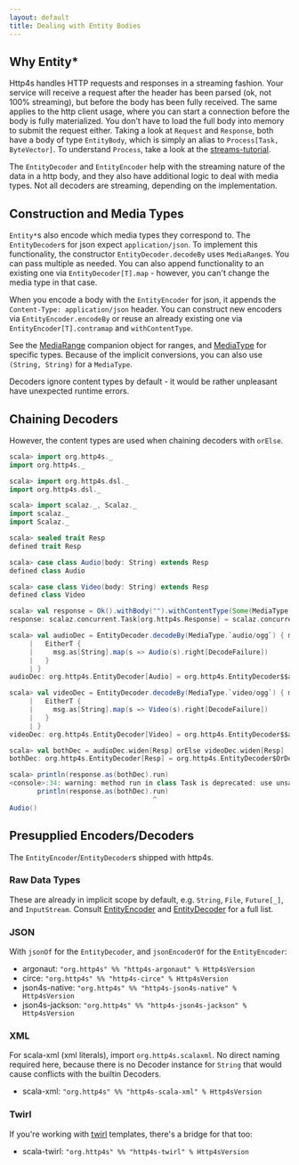 ```yaml
---
layout: default
title: Dealing with Entity Bodies
---
```


## Why Entity*

Http4s handles HTTP requests and responses in a streaming fashion. Your service
will receive a request after the header has been parsed (ok, not 100%
streaming), but before the body has been fully received. The same applies to the
http client usage, where you can start a connection before the body is fully
materialized. You don't have to load the full body into memory to submit the
request either. Taking a look at `Request` and `Response`, both have a body of
type `EntityBody`, which is simply an alias to `Process[Task, ByteVector]`. To
understand `Process`, take a look at the [streams-tutorial].

The `EntityDecoder` and `EntityEncoder` help with the streaming nature of the
data in a http body, and they also have additional logic to deal with media
types. Not all decoders are streaming, depending on the implementation.

## Construction and Media Types
`Entity*`s also encode which media types they correspond to. The
`EntityDecoder`s for json expect `application/json`. To implement this
functionality, the constructor `EntityDecoder.decodeBy` uses `MediaRange`s. You
can pass multiple as needed. You can also append functionality to an existing
one via `EntityDecoder[T].map` - however, you can't change the media
type in that case.

 When you encode a body with the `EntityEncoder` for json, it appends the
`Content-Type: application/json` header. You can construct new encoders via
`EntityEncoder.encodeBy` or reuse an already existing one via
`EntityEncoder[T].contramap` and `withContentType`.

See the [MediaRange] companion object for ranges, and [MediaType] for specific
types. Because of the implicit conversions, you can also use `(String, String)`
for a `MediaType`.

Decoders ignore content types by default - it would be rather unpleasant have
unexpected runtime errors.

## Chaining Decoders

However, the content types are used when chaining decoders with `orElse`.

```scala
scala> import org.http4s._
import org.http4s._

scala> import org.http4s.dsl._
import org.http4s.dsl._

scala> import scalaz._, Scalaz._
import scalaz._
import Scalaz._

scala> sealed trait Resp
defined trait Resp

scala> case class Audio(body: String) extends Resp
defined class Audio

scala> case class Video(body: String) extends Resp
defined class Video

scala> val response = Ok().withBody("").withContentType(Some(MediaType.`audio/ogg`))
response: scalaz.concurrent.Task[org.http4s.Response] = scalaz.concurrent.Task@6189e24f

scala> val audioDec = EntityDecoder.decodeBy(MediaType.`audio/ogg`) { msg =>
     |   EitherT {
     |     msg.as[String].map(s => Audio(s).right[DecodeFailure])
     |   }
     | }
audioDec: org.http4s.EntityDecoder[Audio] = org.http4s.EntityDecoder$$anon$3@733131f8

scala> val videoDec = EntityDecoder.decodeBy(MediaType.`video/ogg`) { msg =>
     |   EitherT {
     |     msg.as[String].map(s => Video(s).right[DecodeFailure])
     |   }
     | }
videoDec: org.http4s.EntityDecoder[Video] = org.http4s.EntityDecoder$$anon$3@6548565

scala> val bothDec = audioDec.widen[Resp] orElse videoDec.widen[Resp]
bothDec: org.http4s.EntityDecoder[Resp] = org.http4s.EntityDecoder$OrDec@38ba6c5e

scala> println(response.as(bothDec).run)
<console>:34: warning: method run in class Task is deprecated: use unsafePerformSync
       println(response.as(bothDec).run)
                                    ^
Audio()
```

## Presupplied Encoders/Decoders
The `EntityEncoder`/`EntityDecoder`s shipped with http4s.

### Raw Data Types
These are already in implicit scope by default, e.g. `String`, `File`,
`Future[_]`, and `InputStream`. Consult [EntityEncoder] and [EntityDecoder] for
a full list.

### JSON
With `jsonOf` for the `EntityDecoder`, and `jsonEncoderOf` for the `EntityEncoder`:
- argonaut: `"org.http4s" %% "http4s-argonaut" % Http4sVersion`
- circe: `"org.http4s" %% "http4s-circe" % Http4sVersion`
- json4s-native: `"org.http4s" %% "http4s-json4s-native" % Http4sVersion`
- json4s-jackson: `"org.http4s" %% "http4s-json4s-jackson" % Http4sVersion`

### XML
For scala-xml (xml literals), import `org.http4s.scalaxml`. No direct naming
required here, because there is no Decoder instance for `String` that would
cause conflicts with the builtin Decoders.

- scala-xml: `"org.http4s" %% "http4s-scala-xml" % Http4sVersion`

### Twirl
If you're working with [twirl] templates, there's a bridge for that too:

- scala-twirl: `"org.http4s" %% "http4s-twirl" % Http4sVersion`

[streams-tutorial]: https://gist.github.com/djspiewak/d93a9c4983f63721c41c
[EntityEncoder]: http://http4s.org/api/0.15/#org.http4s.EntityEncoder$
[EntityDecoder]: http://http4s.org/api/0.15/#org.http4s.EntityDecoder$
[MediaType]: http://http4s.org/api/0.15/#org.http4s.MediaType$
[MediaRange]: http://http4s.org/api/0.15/#org.http4s.MediaRange$
[twirl]: https://github.com/playframework/twirl
